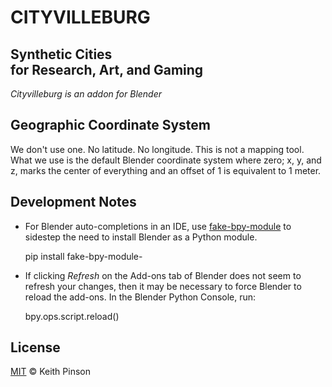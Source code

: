 # CITYVILLEBURG
## Synthetic Cities<br/>for Research, Art, and Gaming
*Cityvilleburg is an addon for Blender*


## Geographic Coordinate System

We don't use one. No latitude. No longitude. 
This is not a mapping tool. What we use is the
default Blender coordinate system where zero; x, y, and z,
marks the center of everything and an offset of
1 is equivalent to 1 meter.

## Development Notes

- For Blender auto-completions in an IDE, use [fake-bpy-module](https://github.com/nutti/fake-bpy-module) to sidestep the need to install Blender as a Python module.

  
    pip install fake-bpy-module-<Blender version>

- If clicking *Refresh* on the Add-ons tab of Blender 
does not seem to refresh your changes, then it may be 
necessary to force Blender to reload the add-ons. In the
Blender Python Console, run:
  

    bpy.ops.script.reload()

## License

[MIT](./LICENSE) © Keith Pinson